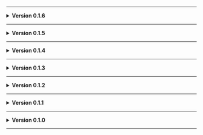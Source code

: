 
---

**<details><summary>Version 0.1.6</summary>**

 - Fixed bush texture.
 
 </details>

---

**<details><summary>Version 0.1.5</summary>**

 - Icon updated.
 
 </details>

---

**<details><summary>Version 0.1.4</summary>**

 - Readme pics
 
 </details>

---

**<details><summary>Version 0.1.3</summary>**

 - Better future compatibility with [Biodiversity](https://thunderstore.io/c/lethal-company/p/super_fucking_cool_and_badass_team/Biodiversity/).
 - AI navigation tweaks.
 
 </details>

---

**<details><summary>Version 0.1.2</summary>**

 - Update to README.
 - Added Moon_Day_Speed_Multiplier_Patcher and AutoScroll as dependencies.
 - Converted terrain to mesh to fix graphical issues (Thanks Voxx!)
 
 </details>

---

**<details><summary>Version 0.1.1</summary>**

 - Added JLL as a dependeny.
 
 </details>

---

**<details><summary>Version 0.1.0</summary>**

 - Initial standalone upload.
 
 </details>
 
---

